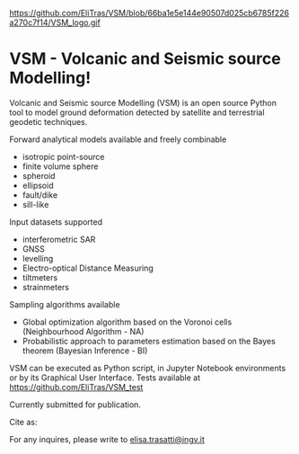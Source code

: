 
https://github.com/EliTras/VSM/blob/66ba1e5e144e90507d025cb6785f226a270c7f14/VSM_logo.gif

# VSM - Volcanic and Seismic source Modelling!

Volcanic and Seismic source Modelling (VSM) is an open source Python tool to model ground deformation detected by satellite and terrestrial geodetic techniques.

Forward analytical models available and freely combinable
- isotropic point-source
- finite volume sphere
- spheroid
- ellipsoid
- fault/dike
- sill-like

Input datasets supported
- interferometric SAR
- GNSS
- levelling
- Electro-optical Distance Measuring
- tiltmeters
- strainmeters

Sampling algorithms available
- Global optimization algorithm based on the Voronoi cells (Neighbourhood Algorithm - NA)
- Probabilistic approach to parameters estimation based on the Bayes theorem (Bayesian Inference - BI)

VSM can be executed as Python script, in Jupyter Notebook environments or by its Graphical User Interface.
Tests available at https://github.com/EliTras/VSM_test

Currently submitted for publication.

Cite as: 

For any inquires, please write to elisa.trasatti@ingv.it
